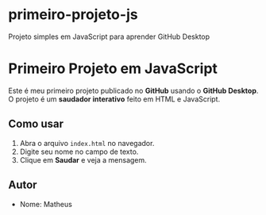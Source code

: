 # primeiro-projeto-js
Projeto simples em JavaScript para aprender GitHub Desktop

# Primeiro Projeto em JavaScript

Este é meu primeiro projeto publicado no **GitHub** usando o **GitHub Desktop**.
O projeto é um **saudador interativo** feito em HTML e JavaScript.

## Como usar
1. Abra o arquivo `index.html` no navegador.
2. Digite seu nome no campo de texto.
3. Clique em **Saudar** e veja a mensagem.

## Autor
- Nome: Matheus